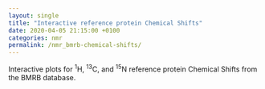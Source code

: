 ```yaml
---
layout: single
title: "Interactive reference protein Chemical Shifts"
date: 2020-04-05 21:15:00 +0100
categories: nmr
permalink: /nmr_bmrb-chemical-shifts/
---
```


Interactive plots for <sup>1</sup>H, <sup>13</sup>C, and <sup>15</sup>N reference protein Chemical Shifts from the BMRB database.
